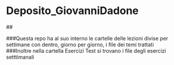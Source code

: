 # Deposito_GiovanniDadone

##<STRUTTURA REPOSITORY>

###Questa repo ha al suo interno le cartelle delle lezioni divise per settimane con dentro, giorno per giorno, i file dei temi trattati  
###Inoltre nella cartella Esercizi Test si trovano i file degli esercizi setttimanali 
